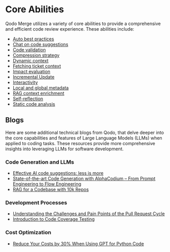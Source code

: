 # Core Abilities

Qodo Merge utilizes a variety of core abilities to provide a comprehensive and efficient code review experience. These abilities include:

- [Auto best practices](https://qodo-merge-docs.qodo.ai/core-abilities/auto_best_practices/)
- [Chat on code suggestions](https://qodo-merge-docs.qodo.ai/core-abilities/chat_on_code_suggestions/)
- [Code validation](https://qodo-merge-docs.qodo.ai/core-abilities/code_validation/)
- [Compression strategy](https://qodo-merge-docs.qodo.ai/core-abilities/compression_strategy/)
- [Dynamic context](https://qodo-merge-docs.qodo.ai/core-abilities/dynamic_context/)
- [Fetching ticket context](https://qodo-merge-docs.qodo.ai/core-abilities/fetching_ticket_context/)
- [Impact evaluation](https://qodo-merge-docs.qodo.ai/core-abilities/impact_evaluation/)
- [Incremental Update](https://qodo-merge-docs.qodo.ai/core-abilities/incremental_update/)
- [Interactivity](https://qodo-merge-docs.qodo.ai/core-abilities/interactivity/)
- [Local and global metadata](https://qodo-merge-docs.qodo.ai/core-abilities/metadata/)
- [RAG context enrichment](https://qodo-merge-docs.qodo.ai/core-abilities/rag_context_enrichment/)
- [Self-reflection](https://qodo-merge-docs.qodo.ai/core-abilities/self_reflection/)
- [Static code analysis](https://qodo-merge-docs.qodo.ai/core-abilities/static_code_analysis/)

## Blogs

Here are some additional technical blogs from Qodo, that delve deeper into the core capabilities and features of Large Language Models (LLMs) when applied to coding tasks.
These resources provide more comprehensive insights into leveraging LLMs for software development.

### Code Generation and LLMs

- [Effective AI code suggestions: less is more](https://www.qodo.ai/blog/effective-code-suggestions-llms-less-is-more/)
- [State-of-the-art Code Generation with AlphaCodium – From Prompt Engineering to Flow Engineering](https://www.qodo.ai/blog/qodoflow-state-of-the-art-code-generation-for-code-contests/)
- [RAG for a Codebase with 10k Repos](https://www.qodo.ai/blog/rag-for-large-scale-code-repos/)

### Development Processes

- [Understanding the Challenges and Pain Points of the Pull Request Cycle](https://www.qodo.ai/blog/understanding-the-challenges-and-pain-points-of-the-pull-request-cycle/)
- [Introduction to Code Coverage Testing](https://www.qodo.ai/blog/introduction-to-code-coverage-testing/)

### Cost Optimization

- [Reduce Your Costs by 30% When Using GPT for Python Code](https://www.qodo.ai/blog/reduce-your-costs-by-30-when-using-gpt-3-for-python-code/)
